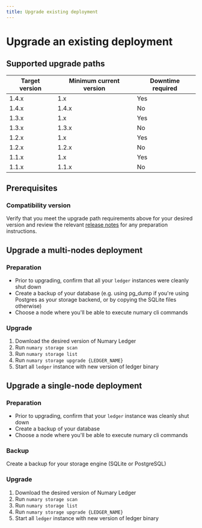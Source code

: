 ```yaml
---
title: Upgrade existing deployment
---
```


# Upgrade an existing deployment

## Supported upgrade paths

| Target version | Minimum current version | Downtime required |
|----------------|-------------------------|-------------------|
| 1.4.x          | 1.x                     | Yes               |
| 1.4.x          | 1.4.x                   | No                |
| 1.3.x          | 1.x                     | Yes               |
| 1.3.x          | 1.3.x                   | No                |
| 1.2.x          | 1.x                     | Yes               |
| 1.2.x          | 1.2.x                   | No                |
| 1.1.x          | 1.x                     | Yes               |
| 1.1.x          | 1.1.x                   | No                |

## Prerequisites

### Compatibility version
Verify that you meet the upgrade path requirements above for your desired version and review the relevant [release notes](https://github.com/numary/ledger/releases) for any preparation instructions.

## Upgrade a multi-nodes deployment

### Preparation

* Prior to upgrading, confirm that all your `ledger` instances were cleanly shut down
* Create a backup of your database (e.g. using pg_dump if you're using Postgres as your storage backend, or by copying the SQLite files otherwise)
* Choose a node where you'll be able to execute numary cli commands

### Upgrade
1. Download the desired version of Numary Ledger
2. Run ``numary storage scan``
3. Run ``numary storage list``
4. Run ``numary storage upgrade {LEDGER_NAME}``
5. Start all `ledger` instance with new version of ledger binary

## Upgrade a single-node deployment

### Preparation

* Prior to upgrading, confirm that your `ledger` instance was cleanly shut down
* Create a backup of your database 
* Choose a node where you'll be able to execute numary cli commands

### Backup
Create a backup for your storage engine (SQLite or PostgreSQL)

### Upgrade
1. Download the desired version of Numary Ledger
2. Run ``numary storage scan``
3. Run ``numary storage list``
4. Run ``numary storage upgrade {LEDGER_NAME}``
5. Start all `ledger` instance with new version of ledger binary
